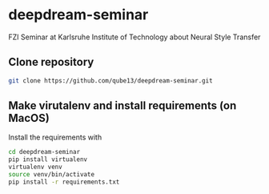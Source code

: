 # deepdream-seminar
FZI Seminar at Karlsruhe Institute of Technology about Neural Style Transfer 

## Clone repository 

```bash 
git clone https://github.com/qube13/deepdream-seminar.git
```

## Make virutalenv and install requirements (on MacOS)
Install the requirements with 

```bash
cd deepdream-seminar
pip install virtualenv
virtualenv venv
source venv/bin/activate
pip install -r requirements.txt
```
